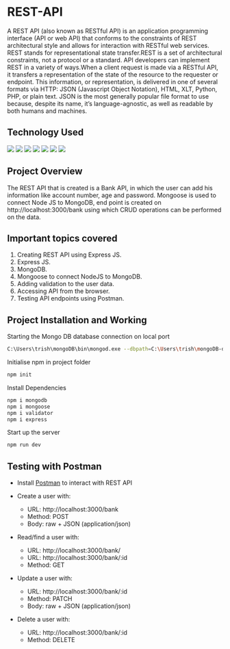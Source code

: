 # REST-API
A REST API (also known as RESTful API) is an application programming interface (API or web API) that conforms to the constraints of REST architectural style and allows for interaction with RESTful web services. REST stands for representational state transfer.REST is a set of architectural constraints, not a protocol or a standard. API developers can implement REST in a variety of ways.When a client request is made via a RESTful API, it transfers a representation of the state of the resource to the requester or endpoint. This information, or representation, is delivered in one of several formats via HTTP: JSON (Javascript Object Notation), HTML, XLT, Python, PHP, or plain text. JSON is the most generally popular file format to use because, despite its name, it’s language-agnostic, as well as readable by both humans and machines.
<h2> Technology Used </h2>
<p align="justify">
<img src="https://img.shields.io/badge/-JavaScript-black?style=flat-square&logo=javascript"/>
<img src="https://img.shields.io/badge/-Mongo DB-black?style=flat-square&logo=mongodb"/>
<img src="https://img.shields.io/badge/-Express-black?style=flat-square&logo=express"/>
<img src="https://img.shields.io/badge/-Node JS-black?style=flat-square&logo=node"/>
<img src="https://img.shields.io/badge/-Git-black?style=flat-square&logo=git"/>
<img src="https://img.shields.io/badge/-GitHub-black?style=flat-square&logo=github"/>
<img src="https://img.shields.io/badge/-Postman-black?style=flat-square&logo=postman"/>
</p>
<h2>Project Overview </h2>
<p> The REST API that is created is a Bank API, in which the user can add his information like account number, age and password. Mongoose is used to connect Node JS to MongoDB, end point is created on http://localhost:3000/bank using which CRUD operations can be performed on the data.</p>
<h2> Important topics covered </h2>
<ol>
  <li> Creating REST API using Express JS.</li>
  <li> Express JS.</li>
  <li>MongoDB.</li>
  <li> Mongoose to connect NodeJS to MongoDB.</li>
  <li> Adding validation to the user data.</li>
  <li> Accessing API from the browser. </li>
  <li> Testing API endpoints using Postman. </li>
</ol>
<h2>Project Installation and Working</h2>
<p>Starting the Mongo DB database connection on local port</p>

```Bash
C:\Users\trish\mongoDB\bin\mongod.exe --dbpath=C:\Users\trish\mongoDB-data
```
<p>Initialise npm in project folder</p>

```Bash
npm init
```
<p>Install Dependencies</p>

```Bash
npm i mongodb
npm i mongoose
npm i validator
npm i express
```
<p>Start up the server</p>

```Bash
npm run dev
```
 ## Testing with Postman

- Install [Postman](https://www.getpostman.com/apps) to interact with REST API
- Create a user with:
  - URL: http://localhost:3000/bank
  - Method: POST
  - Body: raw + JSON (application/json)
 
- Read/find a user with:
  - URL: http://localhost:3000/bank/
  - URL: http://localhost:3000/bank/:id
  - Method: GET
- Update a user with:
  - URL: http://localhost:3000/bank/:id
  - Method: PATCH
  - Body: raw + JSON (application/json)
- Delete a user with:
  - URL: http://localhost:3000/bank/:id
  - Method: DELETE

